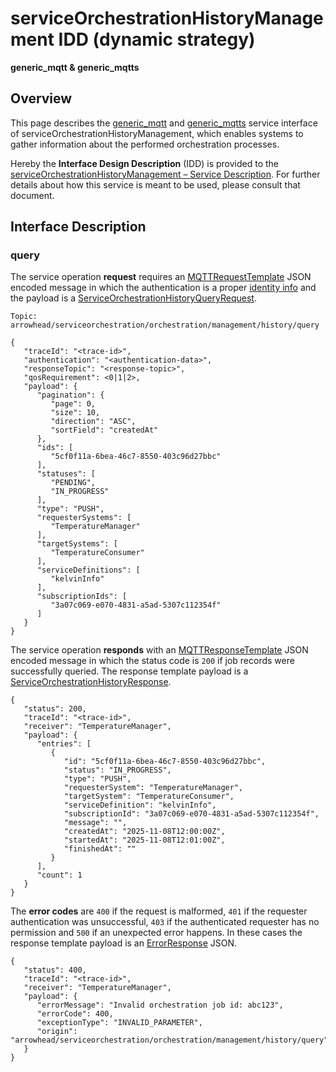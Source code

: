 # serviceOrchestrationHistoryManagement IDD (dynamic strategy)
**generic_mqtt & generic_mqtts**

## Overview

This page describes the [generic_mqtt](../communication-profiles/generic-mqtt-template.md) and [generic_mqtts](../communication-profiles/generic-mqtts-template.md) service interface of serviceOrchestrationHistoryManagement, which enables systems to gather information about the performed orchestration processes.

Hereby the **Interface Design Description** (IDD) is provided to the [serviceOrchestrationHistoryManagement – Service Description](../../assets/sd/5_0_0/service-orchestration-history-management_sd.pdf). For further details about how this service is meant to be used, please consult that document.

## Interface Description

### query

The service operation **request** requires an [MQTTRequestTemplate](../data-models/mqtt-request-template.md) JSON encoded message in which the authentication is a proper [identity info](../../api/authentication_policy.md/#mqtt) and the payload is a [ServiceOrchestrationHistoryQueryRequest](../data-models/service-orchestration-history-query-request.md). 

```
Topic: arrowhead/serviceorchestration/orchestration/management/history/query

{
   "traceId": "<trace-id>",
   "authentication": "<authentication-data>",
   "responseTopic": "<response-topic>",
   "qosRequirement": <0|1|2>,
   "payload": {
      "pagination": {
         "page": 0,
         "size": 10,
         "direction": "ASC",
         "sortField": "createdAt"
      },
      "ids": [
         "5cf0f11a-6bea-46c7-8550-403c96d27bbc"
      ],
      "statuses": [
         "PENDING",
         "IN_PROGRESS"
      ],
      "type": "PUSH",
      "requesterSystems": [
         "TemperatureManager"
      ],
      "targetSystems": [
         "TemperatureConsumer"
      ],
      "serviceDefinitions": [
         "kelvinInfo"
      ],
      "subscriptionIds": [
         "3a07c069-e070-4831-a5ad-5307c112354f"
      ]
   }
}
```

The service operation **responds** with an [MQTTResponseTemplate](../data-models/mqtt-response-template.md) JSON encoded message in which the status code is `200` if job records were successfully queried. The response template payload is a [ServiceOrchestrationHistoryResponse](../data-models/service-orchestration-history-response.md).

```
{
   "status": 200,
   "traceId": "<trace-id>",
   "receiver": "TemperatureManager",
   "payload": {
      "entries": [
         {
            "id": "5cf0f11a-6bea-46c7-8550-403c96d27bbc",
            "status": "IN_PROGRESS",
            "type": "PUSH",
            "requesterSystem": "TemperatureManager",
            "targetSystem": "TemperatureConsumer",
            "serviceDefinition": "kelvinInfo",
            "subscriptionId": "3a07c069-e070-4831-a5ad-5307c112354f",
            "message": "",
            "createdAt": "2025-11-08T12:00:00Z",
            "startedAt": "2025-11-08T12:01:00Z",
            "finishedAt": ""
         }
      ],
      "count": 1
   }
}
```

The **error codes** are `400` if the request is malformed, `401` if the requester authentication was unsuccessful, `403` if the authenticated requester has no permission and `500` if an unexpected error happens. In these cases the response template payload is an [ErrorResponse](../data-models/error-response.md) JSON.

```
{
   "status": 400,
   "traceId": "<trace-id>",
   "receiver": "TemperatureManager",
   "payload": {
      "errorMessage": "Invalid orchestration job id: abc123",
      "errorCode": 400,
      "exceptionType": "INVALID_PARAMETER",
      "origin": "arrowhead/serviceorchestration/orchestration/management/history/query"
   }
}
```
